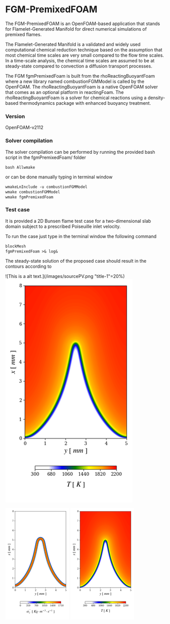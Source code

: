 # FGM-PremixedFOAM

The FGM-PremixedFOAM is an OpenFOAM-based application that stands for Flamelet-Generated Manifold for direct numerical simulations of premixed flames.

The Flamelet-Generated Manifold is a validated and widely used computational chemical reduction technique based on the assumption that most chemical time scales are very small compared to the flow time scales. In a time-scale analysis, the chemical time scales are assumed to be at steady-state compared to convection a diffusion transport processes.

The FGM fgmPremixedFoam is built from the rhoReactingBuoyantFoam where a new library named combustionFGMModel is called by the OpenFOAM. The rhoReactingBuoyantFoam is a native OpenFOAM solver that comes as an optional platform in reactingFoam. The rhoReactingBuoyantFoam is a solver for chemical reactions using a density-based thermodynamics package with enhanced buoyancy treatment.

### Version

OpenFOAM-v2112

### Solver compilation

The solver compilation can be performed by running the provided bash script in the fgmPremixedFoam/
folder

```
bash Allwmake
```

or can be done manually typing in terminal window

```
wmakeLnInclude -u combustionFGMModel
wmake combustionFGMModel
wmake fgmPremixedFoam
```

### Test case

It is provided a 2D Bunsen flame test case for a two-dimensional slab domain subject to a prescribed  Poiseuille inlet velocity.

To run the case just type in the terminal window the following command

```
blockMesh
fgmPremixedFoam >& log&
```

The steady-state solution of the proposed case should result in the contours according to

![This is a alt text.](/images/sourcePV.png "title-1"=20%)![alt-text-2](/images/Temperature.png "title-2")


<img src="/images/sourcePV.png" width="200"/> <img src="/images/Temperature.png" width="200"/> 
